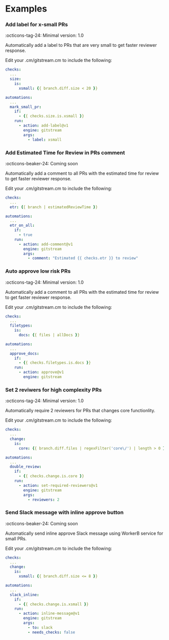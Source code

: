 # Examples

### Add label for x-small PRs

:octicons-tag-24: Minimal version: 1.0

Automatically add a label to PRs that are very small to get faster reviewer response.

Edit your .cm/gitstream.cm to include the following:

```yaml
checks:
  ...
  size:
    is:
      xsmall: {{ branch.diff.size < 20 }}

automations:
  ...
  mark_small_pr:
    if:
      - {{ checks.size.is.xsmall }}
    run:
      - action: add-label@v1
        engine: gitstream
        args:
          - label: xsmall
```

### Add Estimated Time for Review in PRs comment 

:octicons-beaker-24: Coming soon

Automatically add a comment to all PRs with the estimated time for review to get faster reviewer response.

Edit your .cm/gitstream.cm to include the following:

```yaml
checks:
  ...
  etr: {{ branch | estimatedReviewTime }}

automations:
  ...
  etr_on_all:
    if:
      - true
    run:
      - action: add-comment@v1
        engine: gitstream
        args:
          - comment: "Estimated {{ checks.etr }} to review"
```

### Auto approve low risk PRs 

:octicons-tag-24: Minimal version: 1.0

Automatically add a comment to all PRs with the estimated time for review to get faster reviewer response.

Edit your .cm/gitstream.cm to include the following:

```yaml
checks:
  ...
  filetypes:
    is:
      docs: {{ files | allDocs }}

automations:
  ...
  approve_docs:
    if:
      - {{ checks.filetypes.is.docs }}
    run:
      - action: approve@v1
        engine: gitstream
```

### Set 2 reviwers for high complexity PRs 

:octicons-tag-24: Minimal version: 1.0

Automatically require 2 reviewers for PRs that changes core functionlity.

Edit your .cm/gitstream.cm to include the following:

```yaml
checks:
  ...
  change:
    is:
      core: {{ branch.diff.files | regexFilter('core\/') | length > 0 }}

automations:
  ...
  double_review:
    if:
      - {{ checks.change.is.core }}
    run:
      - action: set-required-reviewers@v1
        engine: gitstream
        args:
          - reviewers: 2
```

### Send Slack message with inline approve button 

:octicons-beaker-24: Coming soon

Automatically send inline approve Slack message using WorkerB service for small PRs.

Edit your .cm/gitstream.cm to include the following:

```yaml
checks:
  ...
  change:
    is:
      xsmall: {{ branch.diff.size <= 8 }}

automations:
  ...
  slack_inline:
    if:
      - {{ checks.change.is.xsmall }}
    run:
      - action: inline-message@v1
        engine: gitstream
        args:
          - to: slack
          - needs_checks: false
```